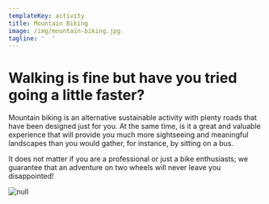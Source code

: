 ```yaml
---
templateKey: activity
title: Mountain Biking
image: /img/mountain-biking.jpg
tagline: '  '
---
```

# Walking is fine but have you tried going a little faster?

 Mountain biking is an alternative sustainable activity with plenty roads that have been designed just for you. At the same time, is it a great and valuable experience that will provide you much more sightseeing and meaningful landscapes than you would gather, for instance, by sitting on a bus. 

It does not matter if you are a professional or just a bike enthusiasts; we guarantee that an adventure on two wheels will never leave you disappointed!

![null](/img/91602f2d02.jpg)
